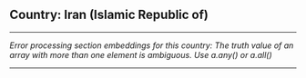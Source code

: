 ## Country: Iran (Islamic Republic of)

---

*Error processing section embeddings for this country: The truth value of an array with more than one element is ambiguous. Use a.any() or a.all()*

---
